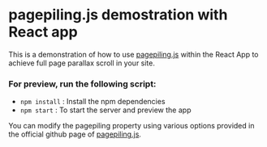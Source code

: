 # pagepiling.js demostration with React app

This is a demonstration of how to use [pagepiling.js](https://alvarotrigo.com/pagePiling/) within the React App to achieve full page parallax scroll in your site.

### For preview, run the following script:

- `npm install` : Install the npm dependencies
- `npm start` : To start the server and preview the app

You can modify the pagepiling property using various options provided in the official github page of [pagepiling.js](https://github.com/alvarotrigo/pagePiling.js).
